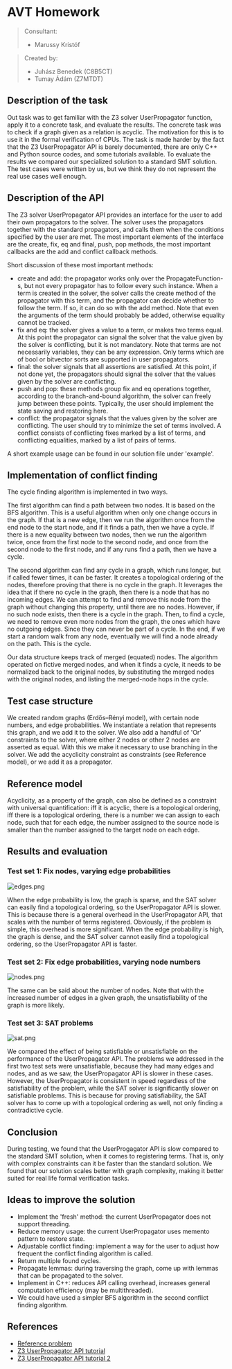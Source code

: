 # AVT Homework

> Consultant:
> - Marussy Kristóf

> Created by:
> - Juhász Benedek (C8B5CT)
> - Tumay Ádám (Z7MTDT)

## Description of the task

Out task was to get familiar with the Z3 solver UserPropagator function, apply it to a concrete task, and evaluate the
results.
The concrete task was to check if a graph given as a relation is acyclic.
The motivation for this is to use it in the formal verification of CPUs.
The task is made harder by the fact that the Z3 UserPropagator API is barely documented, there are only C++ and Python
source
codes, and some tutorials available.
To evaluate the results we compared our specialized solution to a standard SMT solution.
The test cases were written by us, but we think they do not represent the real use cases well enough.

## Description of the API

The Z3 solver UserPropagator API provides an interface for the user to add their own propagators to the solver.
The solver uses the propagators together with the standard propagators, and calls them when the conditions specified by
the user are met.
The most important elements of the interface are the create, fix, eq and final, push, pop methods, the most important
callbacks are the add and conflict callback methods.

Short discussion of these most important methods:

- create and add: the propagator works only over the PropagateFunction-s, but not every propagator has to follow every
  such
  instance. When a term is created in the solver, the solver calls the create method of the propagator with this term,
  and the propagator can decide whether to follow the term. If so, it can do so with the add method. Note that even the
  arguments of the term should probably be added, otherwise equality cannot be tracked.
- fix and eq: the solver gives a value to a term, or makes two terms equal. At this point the propagator can signal the
  solver that the value given by the solver is conflicting, but it is not mandatory. Note that terms are not necessarily
  variables, they can be any expression. Only terms which are of bool or bitvector
  sorts are supported in user propagators.
- final: the solver signals that all assertions are satisfied. At this point, if not done yet, the propagators should
  signal the solver that the values given by the solver are conflicting.
- push and pop: these methods group fix and eq operations together, according to the branch-and-bound algorithm, the
  solver can freely jump between these points. Typically, the user should implement the state saving and restoring here.
- conflict: the propagator signals that the values given by the solver are conflicting. The user should try to
  minimize the set of terms involved. A conflict consists of conflicting fixes marked by a list of terms, and
  conflicting equalities, marked by a list of pairs of terms.

A short example usage can be found in our solution file under 'example'.

## Implementation of conflict finding

The cycle finding algorithm is implemented in two ways.

The first algorithm can find a path between two nodes. It is based on the BFS algorithm.
This is a useful algorithm when only one change occurs in the graph. If that is a new edge, then we run the algorithm
once from the end node to the start node, and if it finds a path, then we have a cycle.
If there is a new equality between two nodes, then we run the algorithm twice, once from the first node to the second
node, and once from the second node to the first node, and if any runs find a path, then we have a cycle.

The second algorithm can find any cycle in a graph, which runs longer, but if called fewer times, it can be faster. It
creates a topological ordering of the nodes, therefore proving that there is no cycle in the graph. It leverages the
idea that if there no cycle in the graph, then there is a node that has no incoming edges. We can attempt to find and
remove this node from the graph without changing this property, until there are no nodes. However, if no such node
exists, then there is a cycle in the graph.
Then, to find a cycle, we need to remove even more nodes from the graph, the ones which have no outgoing edges.
Since they can never be part of a cycle. In the end, if we start a random walk from any
node, eventually we will find a node already on the path. This is the cycle.

Our data structure keeps track of merged (equated) nodes. The algorithm operated on fictive merged nodes, and when it
finds a cycle, it needs to be normalized back to the original nodes, by substituting the merged nodes with the original
nodes, and listing the merged-node hops in the cycle.

## Test case structure

We created random graphs (Erdős–Rényi model), with certain node numbers, and edge probabilities.
We instantiate a relation that represents this graph, and we add it to the solver.
We also add a handful of 'Or' constraints to the solver, where either 2 nodes or other 2 nodes are asserted as equal.
With this we make it necessary to use branching in the solver.
We add the acyclicity constraint as constraints (see Reference model), or we add it as a propagator.

## Reference model

Acyclicity, as a property of the graph, can also be defined as a constraint with universal quantification:
iff it is acyclic, there is a topological ordering,
iff there is a topological ordering, there is a number we can assign to each node, such that for each edge, the number
assigned to the source node is smaller than the number assigned to the target node on each edge.

## Results and evaluation

### Test set 1: Fix nodes, varying edge probabilities

![edges.png](edges.png)

When the edge probability is low, the graph is sparse, and the SAT solver can easily find a topological ordering, so the
UserPropagator API is slower.
This is because there is a general overhead in the UserPropagator API, that scales with the number of terms registered.
Obviously, if the problem is simple, this overhead is more significant.
When the edge probability is high, the graph is dense, and the SAT solver cannot easily find a topological ordering, so
the UserPropagator API is faster.

### Test set 2: Fix edge probabilities, varying node numbers

![nodes.png](nodes.png)

The same can be said about the number of nodes.
Note that with the increased number of edges in a given graph, the unsatisfiability of the graph is more likely.

### Test set 3: SAT problems

![sat.png](sat.png)

We compared the effect of being satisfiable or unsatisfiable on the performance of the UserPropagator API.
The problems we addressed in the first two test sets were unsatisfiable, because they had many edges and nodes,
and as we saw, the UserPropagator API is slower in these cases.
However, the UserPropagator is consistent in speed regardless of the satisfiability of the problem, while the SAT solver
is significantly slower on satisfiable problems.
This is because for proving satisfiability, the SAT solver has to come up with a topological ordering as well, not only
finding a contradictive cycle.

## Conclusion

During testing, we found that the UserProgagator API is slow compared to the standard SMT solution, when it comes to
registering terms. That is, only with complex constraints can it be faster than the standard solution.
We found that our solution scales better with graph complexity, making it better suited for real life formal
verification tasks.

## Ideas to improve the solution

- Implement the 'fresh' method: the current UserPropagator does not support threading.
- Reduce memory usage: the current UserPropagator uses memento pattern to restore state.
- Adjustable conflict finding: implement a way for the user to adjust how frequent the conflict finding algorithm is
  called.
- Return multiple found cycles.
- Propagate lemmas: during traversing the graph, come up with lemmas that can be propagated to the solver.
- Implement in C++: reduces API calling overhead, increases general computation efficiency (may be multithreaded).
- We could have used a simpler BFS algorithm in the second conflict finding algorithm.

## References

- [Reference problem](https://dl.acm.org/doi/pdf/10.1145/3563292)
- [Z3 UserPropagator API tutorial](https://microsoft.github.io/z3guide/programming/Example%20Programs/User%20Propagator/)
- [Z3 UserPropagator API tutorial 2](https://theory.stanford.edu/~nikolaj/programmingz3.html)
